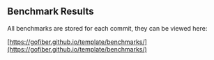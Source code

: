 ## Benchmark Results

All benchmarks are stored for each commit, they can be viewed here:

[https://gofiber.github.io/template/benchmarks/](https://gofiber.github.io/template/benchmarks/)
